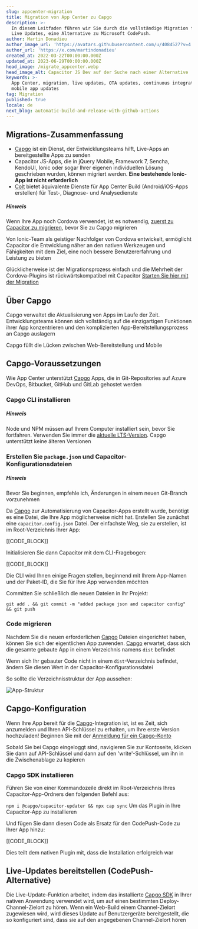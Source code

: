 ```yaml
---
slug: appcenter-migration
title: Migration von App Center zu Capgo
description: >-
  In diesem Leitfaden führen wir Sie durch die vollständige Migration für Capgo
  Live Updates, eine Alternative zu Microsoft CodePush.
author: Martin Donadieu
author_image_url: 'https://avatars.githubusercontent.com/u/4084527?v=4'
author_url: 'https://x.com/martindonadieu'
created_at: 2022-03-22T00:00:00.000Z
updated_at: 2023-06-29T00:00:00.000Z
head_image: /migrate_appcenter.webp
head_image_alt: Capacitor JS Dev auf der Suche nach einer Alternative
keywords: >-
  App Center, migration, live updates, OTA updates, continuous integration,
  mobile app updates
tag: Migration
published: true
locale: de
next_blog: automatic-build-and-release-with-github-actions
---
```


## Migrations-Zusammenfassung

* [Capgo](/register/) ist ein Dienst, der Entwicklungsteams hilft, Live-Apps an bereitgestellte Apps zu senden
* Capacitor JS-Apps, die in jQuery Mobile, Framework 7, Sencha, KendoUI, Ionic oder sogar Ihrer eigenen individuellen Lösung geschrieben wurden, können migriert werden. **Eine bestehende Ionic-App ist nicht erforderlich**
* [Colt](https://voltbuild/) bietet äquivalente Dienste für App Center Build (Android/iOS-Apps erstellen) für Test-, Diagnose- und Analysedienste

##### Hinweis

Wenn Ihre App noch Cordova verwendet, ist es notwendig, [zuerst zu Capacitor zu migrieren](https://capacitorjscom/docs/cordova/migrating-from-cordova-to-capacitor/), bevor Sie zu Capgo migrieren

Von Ionic-Team als geistiger Nachfolger von Cordova entwickelt, ermöglicht Capacitor die Entwicklung näher an den nativen Werkzeugen und Fähigkeiten mit dem Ziel, eine noch bessere Benutzererfahrung und Leistung zu bieten

Glücklicherweise ist der Migrationsprozess einfach und die Mehrheit der Cordova-Plugins ist rückwärtskompatibel mit Capacitor [Starten Sie hier mit der Migration](https://capacitorjscom/docs/cordova/migrating-from-cordova-to-capacitor/)

## Über Capgo

Capgo verwaltet die Aktualisierung von Apps im Laufe der Zeit. Entwicklungsteams können sich vollständig auf die einzigartigen Funktionen ihrer App konzentrieren und den komplizierten App-Bereitstellungsprozess an Capgo auslagern

Capgo füllt die Lücken zwischen Web-Bereitstellung und Mobile

## Capgo-Voraussetzungen

Wie App Center unterstützt [Capgo](/register/) Apps, die in Git-Repositories auf Azure DevOps, Bitbucket, GitHub und GitLab gehostet werden

### Capgo CLI installieren

##### Hinweis

Node und NPM müssen auf Ihrem Computer installiert sein, bevor Sie fortfahren. Verwenden Sie immer die [aktuelle LTS-Version](https://nodejsorg/). Capgo unterstützt keine älteren Versionen

### Erstellen Sie `package.json` und Capacitor-Konfigurationsdateien

##### Hinweis

Bevor Sie beginnen, empfehle ich, Änderungen in einem neuen Git-Branch vorzunehmen

Da [Capgo](/register/) zur Automatisierung von Capacitor-Apps erstellt wurde, benötigt es eine Datei, die Ihre App möglicherweise nicht hat. Erstellen Sie zunächst eine `capacitor.config.json` Datei. Der einfachste Weg, sie zu erstellen, ist im Root-Verzeichnis Ihrer App:

[[CODE_BLOCK]]

Initialisieren Sie dann Capacitor mit dem CLI-Fragebogen:

[[CODE_BLOCK]]

Die CLI wird Ihnen einige Fragen stellen, beginnend mit Ihrem App-Namen und der Paket-ID, die Sie für Ihre App verwenden möchten

Committen Sie schließlich die neuen Dateien in Ihr Projekt:

    git add . && git commit -m "added package json and capacitor config" && git push

### Code migrieren

Nachdem Sie die neuen erforderlichen [Capgo](/register/) Dateien eingerichtet haben, können Sie sich der eigentlichen App zuwenden. [Capgo](/register/) erwartet, dass sich die gesamte gebaute App in einem Verzeichnis namens `dist` befindet

Wenn sich Ihr gebauter Code nicht in einem `dist`-Verzeichnis befindet, ändern Sie diesen Wert in der Capacitor-Konfigurationsdatei

So sollte die Verzeichnisstruktur der App aussehen:

![App-Struktur](/directory_looklike.webp)

## Capgo-Konfiguration

Wenn Ihre App bereit für die [Capgo](https://web.capgo.app/)-Integration ist, ist es Zeit, sich anzumelden und Ihren API-Schlüssel zu erhalten, um Ihre erste Version hochzuladen! Beginnen Sie mit der [Anmeldung für ein Capgo-Konto](/register/)

Sobald Sie bei Capgo eingeloggt sind, navigieren Sie zur Kontoseite, klicken Sie dann auf API-Schlüssel und dann auf den 'write'-Schlüssel, um ihn in die Zwischenablage zu kopieren

### Capgo SDK installieren

Führen Sie von einer Kommandozeile direkt im Root-Verzeichnis Ihres Capacitor-App-Ordners den folgenden Befehl aus:

`npm i @capgo/capacitor-updater && npx cap sync`
Um das Plugin in Ihre Capacitor-App zu installieren

Und fügen Sie dann diesen Code als Ersatz für den CodePush-Code zu Ihrer App hinzu:

[[CODE_BLOCK]]

Dies teilt dem nativen Plugin mit, dass die Installation erfolgreich war

## Live-Updates bereitstellen (CodePush-Alternative)

Die Live-Update-Funktion arbeitet, indem das installierte [Capgo SDK](https://github.com/Cap-go/capacitor-updater/) in Ihrer nativen Anwendung verwendet wird, um auf einen bestimmten Deploy-Channel-Zielort zu hören. Wenn ein Web-Build einem Channel-Zielort zugewiesen wird, wird dieses Update auf Benutzergeräte bereitgestellt, die so konfiguriert sind, dass sie auf den angegebenen Channel-Zielort hören
